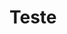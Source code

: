 <html>
  <head>
    <title> Arquivo de teste</title/>
  </head>
  <body>
    <h1>Teste</h1>
  </body>
</html>

